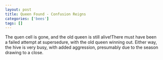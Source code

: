 ```yaml
---
layout: post
title: Queen Found - Confusion Reigns
categories: ['bees']
tags: []
---
```


The quen cell is gone, and the old queen is still alive!There must have been a failed attempt at supersedure, with the old queen winning out. Either way, the hive is very busy, with added aggression, presumably due to the season drawing to a close. 
